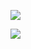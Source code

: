 
![](https://youpaiyun.zongqilive.cn/image/20210107100121.png)

![](https://youpaiyun.zongqilive.cn/image/20210107102357.png)